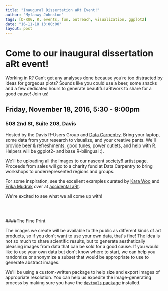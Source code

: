 ```yaml
---
title: "Inaugural Dissertation aRt Event!"
author: "Myfanwy Johnston"
tags: [D-RUG, R, events, fun, outreach, visualization, ggplot2]
date: "16-11-18 13:00:00"
layout: post
---
```


# Come to our inaugural dissertation aRt event!  

Working in R?  Can’t get any analyses done because you’re too distracted by ideas for gorgeous plots?  Sounds like you could use a beer, some snacks and a few dedicated hours to generate beautiful aRtwork to share for a good cause!  Join us!

## Friday, November 18, 2016, 5:30 - 9:00pm
### 508 2nd St, Suite 208, Davis

Hosted by the Davis R-Users Group and [Data Carpentry](www.datacarpentry.org).  Bring your laptop, some data from your research to visualize, and your creative pants.  We'll provide beer & refreshments, good tunes, power outlets, and help with R.  Helpers will be ggplot2- and base R-bilingual :).

We'll be uploading all the images to our nascent [society6 artist page](www.society6.com/davisrusersgroup).  Proceeds from sales will go to a charity fund at Data Carpentry to bring workshops to underrepresented regions and groups.

For some inspiration, see the excellent examples curated by [Kara Woo](www.twitter.com/kara_woo) and [Erika Mudrak](www.twitter.com/ErikaMudrak) over at [accidental aRt](accidental-art.tumbler.com).

We're excited to see what we all come up with!

<br>
<br>

####The Fine Print

The images we create will be available to the public as different kinds of art products, so if you don't want to use your own data, that's fine!  The idea is not so much to share scientific results, but to generate aesthetically pleasing images from data that can be sold for a good cause. If you would like to use your own data but don't know where to start, we can help you randomize or anonymize a subset that would be appropriate to use to generate abstract images.

We'll be using a custom-written package to help size and export images of appropriate resolution.  You can help us expedite the image-generating process by making sure you have the [`devtools` package](https://cran.r-project.org/web/packages/devtools/index.html) installed.

